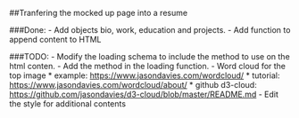 ##Tranfering the mocked up page into a resume

###Done:
    - Add objects bio, work, education and projects.
    - Add function to append content to HTML

###TODO:
    - Modify the loading schema to include the method to use on the html conten.
    - Add the method in the loading function.
    - Word cloud for the top image
      * example: https://www.jasondavies.com/wordcloud/
      * tutorial: https://www.jasondavies.com/wordcloud/about/
      * github d3-cloud: https://github.com/jasondavies/d3-cloud/blob/master/README.md
    - Edit the style for additional contents


